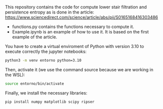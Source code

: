 This repository contains the code for compute lower stair filtration and persistence entropy as is done in the article: https://www.sciencedirect.com/science/article/abs/pii/S0165168416303486

- functions.py contains the functions necessary to compute it.
- Example.ipynb is an example of how to use it. It is based on the first example of the article.

You have to create a virtual enviroment of Python with version 3.10 to execute correctly the jupyter notebooks: 

```bash
python3 -m venv entorno python=3.10
```

Then, activate it (we use the command source because we are working in the WSL):

```bash
source entorno/bin/activate
```

Finally, we install the necessary libraries:

```bash
pip install numpy matplotlib scipy ripser
```

